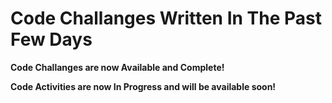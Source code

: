 # Code Challanges Written In The Past Few Days

**Code Challanges are now Available and Complete!**

**Code Activities are now In Progress and will be available soon!**